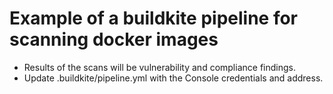 # Example of a buildkite pipeline for scanning docker images 

* Results of the scans will be vulnerability and compliance findings. 
* Update .buildkite/pipeline.yml with the Console credentials and address.